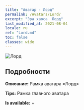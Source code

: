 ```yaml
---
title: "Аватар - Лорд"
permalink: /Avatars/Lord/
excerpt: "Эра хаоса  Лорд"
last_modified_at: 2021-08-04
locale: ru
ref: "Lord.md"
toc: false
classes: wide
---
```

 ![Лорд](/images/a/bg_head_mainView.png)

## Подробности

 **Описание:** Рамка аватара «Лорд» 

 **Tips:** Рамка главного аватара 

 **Is available:**  + 

